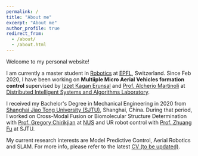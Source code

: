 ```yaml
---
permalink: /
title: "About me"
excerpt: "About me"
author_profile: true
redirect_from: 
  - /about/
  - /about.html
---
```


Welcome to my personal website!

I am currently a master student in [Robotics](https://www.epfl.ch/education/master/programs/robotics/) at [EPFL](https://www.epfl.ch/en/), Switzerland. Since Feb 2020, I have been working on **Multiiple Micro Aerial Vehicles formation control** supervised by [Izzet Kagan Erunsal](https://www.epfl.ch/labs/disal/people/team/kaganerunsal/) and [Prof. Alcherio Martinoli](https://www.epfl.ch/labs/disal/people/team/alcheriomartinoli/) at [Distributed Intelligent Systems and Algorithms Laboratory](https://www.epfl.ch/labs/disal/).

I received my Bachelor's Degree in Mechanical Engineering in 2020 from [Shanghai Jiao Tong University (SJTU)](https://en.sjtu.edu.cn/), Shanghai, China. During that period, I worked on Cross-Modal Fusion or Biomolecular Structure Determination with [Prof. Gregory Chirikjian](https://me.jhu.edu/faculty/gregory-s-chirikjian/) at [NUS](https://www.nus.edu.sg/) and UR robot control with [Prof. Zhuang Fu](https://me.sjtu.edu.cn/en/FullTimeTeacher/fuzhuang.html) at SJTU.

My current research interests are Model Predictive Control, Aerial Robotics and SLAM. For more info, please refer to the latest [CV (to be updated)]().


